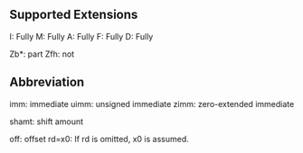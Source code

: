 
## Supported Extensions
I: Fully
M: Fully
A: Fully
F: Fully
D: Fully

Zb*: part
Zfh: not

## Abbreviation

imm:    immediate
uimm:   unsigned immediate
zimm:   zero-extended immediate

shamt:  shift amount

off:    offset
rd=x0:  If rd is omitted, x0 is assumed.
